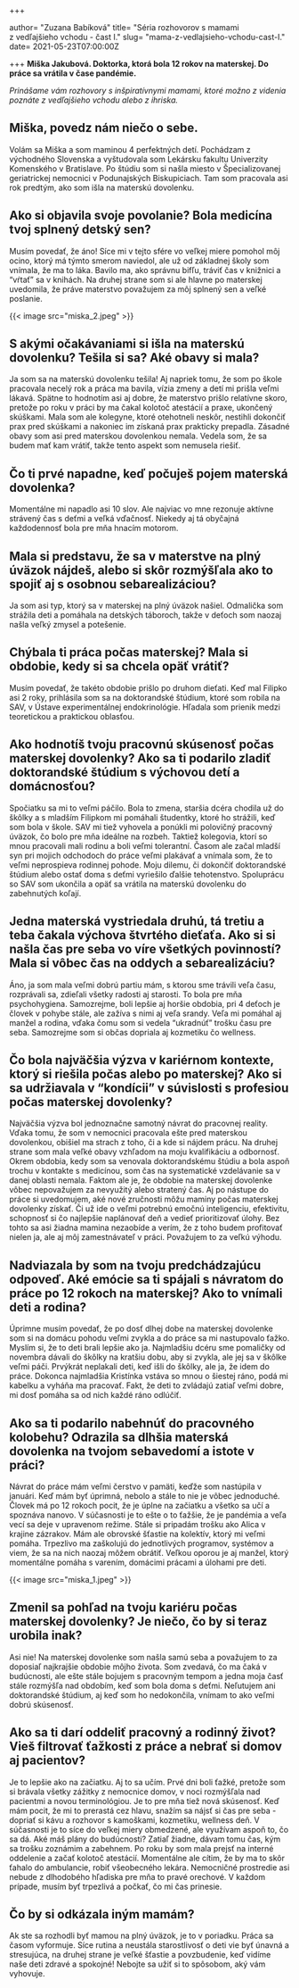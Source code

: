 +++

author= "Zuzana Babíková"
title= "Séria rozhovorov s mamami z&nbsp;vedľajšieho vchodu - čast I."
slug= "mama-z-vedlajsieho-vchodu-cast-I."
date= 2021-05-23T07:00:00Z

+++
**Miška Jakubová. Doktorka, ktorá bola 12 rokov na materskej. Do práce sa vrátila v čase pandémie.**

*Prinášame vám rozhovory s inšpiratívnymi mamami, ktoré možno z&nbsp;videnia poznáte z&nbsp;vedľajšieho vchodu alebo z ihriska.*

<!--more-->

## Miška, povedz nám niečo o sebe.

Volám sa Miška a som maminou 4 perfektných detí. Pochádzam z východného Slovenska a vyštudovala som Lekársku fakultu
Univerzity Komenského v Bratislave. Po štúdiu som si našla miesto v Špecializovanej geriatrickej nemocnici v
Podunajských Biskupiciach. Tam som pracovala asi rok predtým, ako som išla na materskú dovolenku.

## Ako si objavila svoje povolanie? Bola medicína tvoj splnený detský sen?

Musím povedať, že áno! Síce mi v tejto sfére vo veľkej miere pomohol môj ocino, ktorý má týmto smerom naviedol, ale už
od základnej školy som vnímala, že ma to láka. Bavilo ma, ako správnu bifľu, tráviť čas v knižnici a “vŕtať” sa v
knihách. Na druhej strane som si ale hlavne po materskej uvedomila, že práve materstvo považujem za môj splnený sen a
veľké poslanie.

{{< image src="miska_2.jpeg" >}}

## S akými očakávaniami si išla na materskú dovolenku? Tešila si sa? Aké obavy si mala?

Ja som sa na materskú dovolenku tešila! Aj napriek tomu, že som po škole pracovala necelý rok a práca ma bavila, vízia
zmeny a detí mi prišla veľmi lákavá. Spätne to hodnotím asi aj dobre, že materstvo prišlo relatívne skoro, pretože po
roku v práci by ma čakal kolotoč atestácií a praxe, ukončený skúškami. Mala som ale kolegyne, ktoré otehotneli neskôr,
nestihli dokončiť prax pred skúškami a nakoniec im získaná prax prakticky prepadla. Zásadné obavy som asi pred materskou
dovolenkou nemala. Vedela som, že sa budem mať kam vrátiť, takže tento aspekt som nemusela riešiť.

## Čo ti prvé napadne, keď počuješ pojem materská dovolenka?

Momentálne mi napadlo asi 10 slov. Ale najviac vo mne rezonuje aktívne strávený čas s deťmi a veľká vďačnosť. Niekedy aj
tá obyčajná každodennosť bola pre mňa hnacím motorom.

## Mala si predstavu, že sa v materstve na plný úväzok nájdeš, alebo si skôr rozmýšľala ako to spojiť aj s osobnou sebarealizáciou?

Ja som asi typ, ktorý sa v materskej na plný úväzok našiel. Odmalička som strážila deti a pomáhala na detských táboroch,
takže v deťoch som naozaj našla veľký zmysel a potešenie.

## Chýbala ti práca počas materskej? Mala si obdobie, kedy si sa chcela opäť vrátiť?

Musím povedať, že takéto obdobie prišlo po druhom dieťati. Keď mal Filipko asi 2 roky, prihlásila som sa na doktorandské
štúdium, ktoré som robila na SAV, v Ústave experimentálnej endokrinológie. Hľadala som prienik medzi teoretickou a
praktickou oblasťou.

## Ako hodnotíš tvoju pracovnú skúsenosť počas materskej dovolenky? Ako sa ti podarilo zladiť doktorandské štúdium s výchovou detí a domácnosťou?

Spočiatku sa mi to veľmi páčilo. Bola to zmena, staršia dcéra chodila už do škôlky a s mladším Filipkom mi pomáhali
študentky, ktoré ho strážili, keď som bola v škole. SAV mi tiež vyhovela a ponúkli mi polovičný pracovný úväzok, čo bolo
pre mňa ideálne na rozbeh. Taktiež kolegovia, ktorí so mnou pracovali mali rodinu a boli veľmi tolerantní. Časom ale
začal mladší syn pri mojich odchodoch do práce veľmi plakávať a vnímala som, že to veľmi neprospieva rodinnej pohode.
Moju dilemu, či dokončiť doktorandské štúdium alebo ostať doma s deťmi vyriešilo ďalšie tehotenstvo. Spoluprácu so SAV
som ukončila a opäť sa vrátila na materskú dovolenku do zabehnutých koľají.

## Jedna materská vystriedala druhú, tá tretiu a teba čakala výchova štvrtého dieťaťa. Ako si si našla čas pre seba vo víre všetkých povinností? Mala si vôbec čas na oddych a sebarealizáciu?

Áno, ja som mala veľmi dobrú partiu mám, s ktorou sme trávili veľa času, rozprávali sa, zdieľali všetky radosti aj
starosti. To bola pre mňa psychohygiena. Samozrejme, boli lepšie aj horšie obdobia, pri 4 deťoch je človek v pohybe
stále, ale zažíva s nimi aj veľa srandy. Veľa mi pomáhal aj manžel a rodina, vďaka čomu som si vedela “ukradnúť” trošku
času pre seba. Samozrejme som si občas dopriala aj kozmetiku čo wellness.

## Čo bola najväčšia výzva v kariérnom kontexte, ktorý si riešila počas alebo po materskej? Ako si sa udržiavala v “kondícii” v súvislosti s profesiou počas materskej dovolenky?

Najväčšia výzva bol jednoznačne samotný návrat do pracovnej reality. Vďaka tomu, že som v nemocnici pracovala ešte pred
materskou dovolenkou, obišiel ma strach z toho, či a kde si nájdem prácu. Na druhej strane som mala veľké obavy vzhľadom
na moju kvalifikáciu a odbornosť. Okrem obdobia, kedy som sa venovala doktorandskému štúdiu a bola aspoň trochu v
kontakte s medicínou, som čas na systematické vzdelávanie sa v danej oblasti nemala. Faktom ale je, že obdobie na
materskej dovolenke vôbec nepovažujem za nevyužitý alebo stratený čas. Aj po nástupe do práce si uvedomujem, aké nové
zručnosti môžu maminy počas materskej dovolenky získať. Či už ide o veľmi potrebnú emočnú inteligenciu, efektivitu,
schopnosť si čo najlepšie naplánovať deň a vedieť prioritizovať úlohy. Bez tohto sa asi žiadna mamina nezaobíde a verím,
že z toho budem profitovať nielen ja, ale aj môj zamestnávateľ v práci. Považujem to za veľkú výhodu.

## Nadviazala by som na tvoju predchádzajúcu odpoveď. Aké emócie sa ti spájali s návratom do práce po 12 rokoch na materskej? Ako to vnímali deti a rodina?

Úprimne musím povedať, že po dosť dlhej dobe na materskej dovolenke som si na domácu pohodu veľmi zvykla a do práce sa
mi nastupovalo ťažko. Myslím si, že to deti brali lepšie ako ja. Najmladšiu dcéru sme pomaličky od novembra dávali do
škôlky na kratšiu dobu, aby si zvykla, ale jej sa v škôlke veľmi páči. Prvýkrát neplakali deti, keď išli do škôlky, ale
ja, že idem do práce. Dokonca najmladšia Kristínka vstáva so mnou o šiestej ráno, podá mi kabelku a vyháňa ma pracovať.
Fakt, že deti to zvládajú zatiaľ veľmi dobre, mi dosť pomáha sa od nich každé ráno odlúčiť.

## Ako sa ti podarilo nabehnúť do pracovného kolobehu? Odrazila sa dlhšia materská dovolenka na tvojom sebavedomí a istote v práci?

Návrat do práce mám veľmi čerstvo v pamäti, keďže som nastúpila v januári. Keď mám byť úprimná, nebolo a stále to nie je
vôbec jednoduché. Človek má po 12 rokoch pocit, že je úplne na začiatku a všetko sa učí a spoznáva nanovo. V súčasnosti
je to ešte o to ťažšie, že je pandémia a veľa vecí sa deje v upravenom režime. Stále si pripadám trošku ako Alica v
krajine zázrakov. Mám ale obrovské šťastie na kolektív, ktorý mi veľmi pomáha. Trpezlivo ma zaškolujú do jednotlivých
programov, systémov a viem, že sa na nich naozaj môžem obrátiť. Veľkou oporou je aj manžel, ktorý momentálne pomáha s
varením, domácimi prácami a úlohami pre deti.

{{< image src="miska_1.jpeg" >}}

## Zmenil sa pohľad na tvoju kariéru počas materskej dovolenky? Je niečo, čo by si teraz urobila inak?

Asi nie! Na materskej dovolenke som našla samú seba a považujem to za doposiaľ najkrajšie obdobie môjho života. Som
zvedavá, čo ma čaká v budúcnosti, ale ešte stále bojujem s pracovným tempom a jedna moja časť stále rozmýšľa nad
obdobím, keď som bola doma s deťmi. Neľutujem ani doktorandské štúdium, aj keď som ho nedokončila, vnímam to ako veľmi
dobrú skúsenosť.

## Ako sa ti darí oddeliť pracovný a rodinný život? Vieš filtrovať ťažkosti z práce a nebrať si domov aj pacientov?

Je to lepšie ako na začiatku. Aj to sa učím. Prvé dni boli ťažké, pretože som si brávala všetky zážitky z nemocnice
domov, v noci rozmýšľala nad pacientmi a novou terminológiou. Je to pre mňa tiež nová skúsenosť. Keď mám pocit, že mi to
prerastá cez hlavu, snažím sa nájsť si čas pre seba - dopriať si kávu a rozhovor s kamoškami, kozmetiku, wellness deň. V
súčasnosti je to síce do veľkej miery obmedzené, ale využívam aspoň to, čo sa dá. Aké máš plány do budúcnosti? Zatiaľ
žiadne, dávam tomu čas, kým sa trošku zoznámim a zabehnem. Po roku by som mala prejsť na interné oddelenie a začať
kolotoč atestácií. Momentálne ale cítim, že by ma to skôr ťahalo do ambulancie, robiť všeobecného lekára. Nemocničné
prostredie asi nebude z dlhodobého hľadiska pre mňa to pravé orechové. V každom prípade, musím byť trpezlivá a počkať,
čo mi čas prinesie.

## Čo by si odkázala iným mamám?

Ak ste sa rozhodli byť mamou na plný úväzok, je to v poriadku. Práca sa časom vyformuje. Síce rutina a neustála
starostlivosť o deti vie byť únavná a stresujúca, na druhej strane je veľké šťastie a povzbudenie, keď vidíme naše deti
zdravé a spokojné! Nebojte sa užiť si to spôsobom, aký vám vyhovuje.


